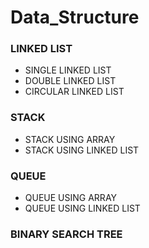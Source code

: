 # Data_Structure

### LINKED LIST
- SINGLE LINKED LIST
- DOUBLE LINKED LIST
- CIRCULAR LINKED LIST

### STACK
- STACK USING ARRAY
- STACK USING LINKED LIST

### QUEUE
- QUEUE USING ARRAY
- QUEUE USING LINKED LIST

### BINARY SEARCH TREE
